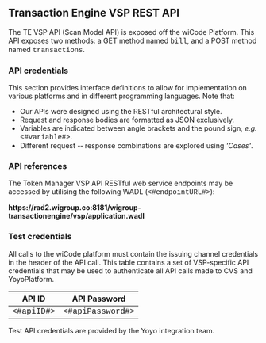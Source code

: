 ## Transaction Engine VSP REST API

The TE VSP API (Scan Model API) is exposed off the wiCode Platform. This API exposes two methods: a GET method named <font face="Courier New">bill</font>, and a POST method named <font face="Courier New">transactions</font>.

### API credentials

This section provides interface definitions to allow for implementation on various platforms and in
different programming languages. Note that:
<ul>
<li> Our APIs were designed using the RESTful architectural style.</li>
<li> Request and response bodies are formatted as JSON exclusively.</li>
<li> Variables are indicated between angle brackets and the pound sign, <em>e.g.</em> <font face="Courier New"><#variable#></font>. </li>
<li> Different request -­‐ response combinations are explored using <em>'Cases'</em>. </li>
</ul>

### API references

The Token Manager VSP API RESTful web service endpoints may be accessed by utilising the following WADL (<font face="Courier New"><#endpointURL#></font>):

<aside class="notice"><b>https://rad2.wigroup.co:8181/wigroup-transactionengine/vsp/application.wadl</b></aside>

### Test credentials
All calls to the wiCode platform must contain the issuing channel credentials in the header of the API call. This table contains a set of VSP-specific API credentials that may be used to authenticate all API calls made to CVS and YoyoPlatform.

API ID | API Password
------ | ------------
<font face="Courier New"><#apiID#></font> | <font face="Courier New"><#apiPassword#></font>

<aside class="notice">Test API credentials are provided by the Yoyo integration team.</aside>
